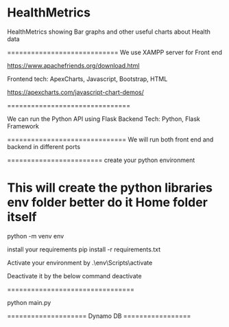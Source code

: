 # HealthMetrics
HealthMetrics showing Bar graphs and other useful charts about Health data

============================
We use  XAMPP server for Front end

https://www.apachefriends.org/download.html


Frontend tech:   ApexCharts, Javascript, Bootstrap, HTML


https://apexcharts.com/javascript-chart-demos/




===============================

We can run the Python API using Flask
Backend Tech:  Python, Flask Framework


==============================
We will run both front end and backend in different ports




========================
create your python environment

# This will create the python libraries env folder better do it Home folder itself
python -m venv env

install your requirements
pip install -r requirements.txt


Activate your environment by 
.\env\Scripts\activate

Deactivate it by the below command
deactivate



================================

python main.py




==================== Dynamo DB =================

<!-- 
# result = [{'Name': 'John Doe', 'Date of Birth': '1975-03-15', 'Gender': 'Male'},
#            {'Name': 'Smith', 'Date of Birth': '1975-03-15', 'Gender': 'Male'}]

# final_result = []
# for i in result:
#     final_result.append(i['Name'])

# print(final_result)

# postgres
# dynamodb


# User Table

# Tests Table

# Segment Table
# ID TestID Segment Name

# TESTS Table

# {
#     "Date": "2024-01-02",
#     "User_ID": 12,
#     "Test_details": {
#         "name": "WBC",
#         "segment_id": 34,
#         "test_thresholds": {
#             "low": 12,
#             "high": 50,
#             "medium": 30
#         },
#         "test_result": 456
#     }
# } -->


<!-- 
select * from Employee limit 1;

db.Employee.findOne()
db.Employee.distinct('Name', {}) -->
